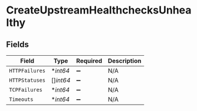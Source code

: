 # CreateUpstreamHealthchecksUnhealthy


## Fields

| Field              | Type               | Required           | Description        |
| ------------------ | ------------------ | ------------------ | ------------------ |
| `HTTPFailures`     | **int64*           | :heavy_minus_sign: | N/A                |
| `HTTPStatuses`     | []*int64*          | :heavy_minus_sign: | N/A                |
| `TCPFailures`      | **int64*           | :heavy_minus_sign: | N/A                |
| `Timeouts`         | **int64*           | :heavy_minus_sign: | N/A                |